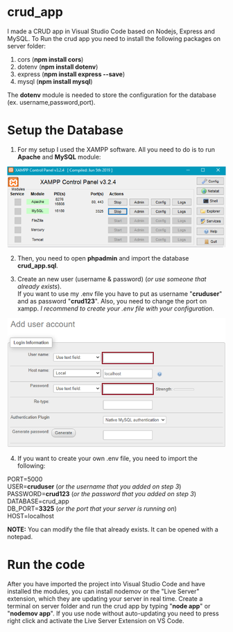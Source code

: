 # crud_app
I made a CRUD app in Visual Studio Code based on Nodejs, Express and MySQL.
To Run the crud app you need to install the following packages on server folder:
1. cors (**npm install cors**) 
2. dotenv (**npm install dotenv**)  
3. express (**npm install express --save**) 
4. mysql (**npm install mysql**)

The **dotenv** module is needed to store the configuration for the database (ex. username,password,port).

# Setup the Database

1. For my setup I used the XAMPP software. All you need to do is to run __Apache__ and  __MySQL__ module:

![GitHub Logo](/images/xampp.PNG)


2. Then, you need to open __phpadmin__ and  import the database __crud_app.sql__.

3. Create an new user (username & password) (_or use someone that already exists_). <br />
   If you want to use my .env file you have to put as username "__cruduser__" and as password "__crud123__". Also, you need to change the port on xampp. _I recommend to create your .env file with your configuration_.

![GitHub Logo](/images/user.png)

4. If you want to create your own .env file, you need to import the following: <br />

PORT=5000 <br />
USER=__cruduser__ (_or the username that you added on step 3_) <br />
PASSWORD=__crud123__ (_or the password that you added on step 3_) <br />
DATABASE=crud_app <br />
DB_PORT=__3325__ (_or the port that your server is running on_) <br />
HOST=localhost <br />

**NOTE:** You can modify the file that already exists. It can be opened with a notepad.

# Run the code

After you have imported the project into Visual Studio Code and have installed the modules, you can install nodemov or the "Live Server" extension, which they are updating your server in real time. Create a terminal on server folder and run the crud app by typing "__node app__" or "__nodemov app__". If you use node without auto-updating you need to press right click and activate the Live Server Extension on VS Code.




